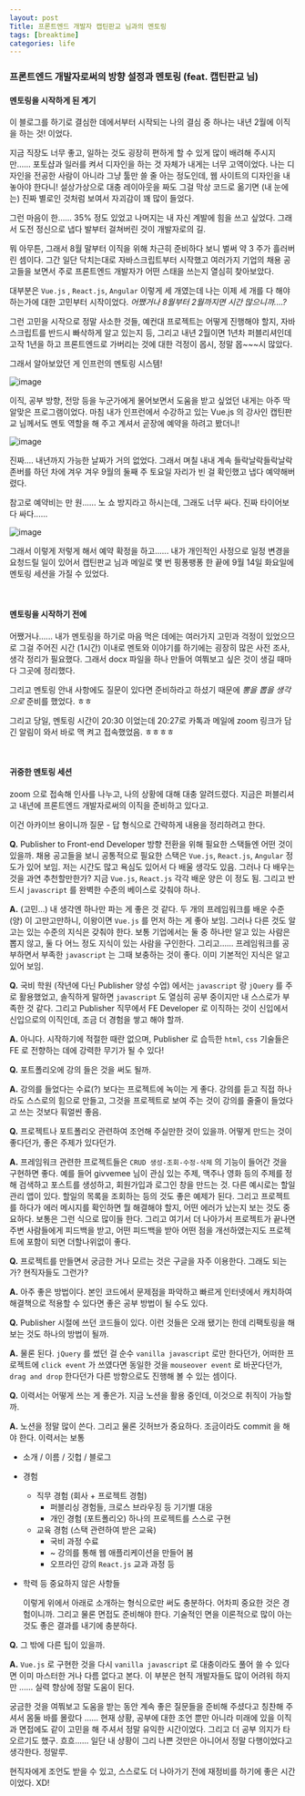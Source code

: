 ```yaml
---
layout: post
Title: 프론트엔드 개발자 캡틴판교 님과의 멘토링
tags: [breaktime]
categories: life
---
```


### 프론트엔드 개발자로써의 방향 설정과 멘토링 (feat. 캡틴판교 님)



#### 멘토링을 시작하게 된 계기

이 블로그를 하기로 결심한 데에서부터 시작되는 나의 결심 중 하나는 내년 2월에 이직을 하는 것! 이었다. 

지금 직장도 너무 좋고, 일하는 것도 굉장히 편하게 할 수 있게 많이 배려해 주시지만...... 포토샵과 일러를 켜서 디자인을 하는 것 자체가 내게는 너무 고역이었다. 나는 디자인을 전공한 사람이 아니라 그냥 툴만 쓸 줄 아는 정도인데, 웹 사이트의 디자인을 내놓아야 한다니! 설상가상으로 대충 레이아웃을 짜도 그걸 막상 코드로 옮기면 (내 눈에는) 진짜 별로인 것처럼 보여서 자괴감이 꽤 많이 들었다. 

그런 마음이 한...... 35% 정도 있었고 나머지는 내 자신 계발에 힘을 쓰고 싶었다. 그래서 도전 정신으로 냅다 발부터 걸쳐버린 것이 개발자로의 길. 



뭐 아무튼, 그래서 8월 말부터 이직을 위해 차근히 준비하다 보니 벌써 약 3 주가 흘러버린 셈이다. 그간 일단 닥치는대로 자바스크립트부터 시작했고 여러가지 기업의 채용 공고들을 보면서 주로 프론트엔드 개발자가 어떤 스태을 쓰는지 열심히 찾아보았다. 

대부분은 `Vue.js` , `React.js`, `Angular` 이렇게 세 개였는데 나는 이제 세 개를 다 해야 하는가에 대한 고민부터 시작이었다. _어쨌거나 8월부터 2월까지면 시간 많으니까....?_ 

그런 고민을 시작으로 정말 사소한 것들, 예컨대 프로젝트는 어떻게 진행해야 할지, 자바스크립트를 반드시 빠삭하게 알고 있는지 등, 그리고 내년 2월이면 1년차 퍼블리셔인데 고작 1년을 하고 프론트엔드로 가버리는 것에 대한 걱정이 몹시, 정말 몹~~~시 많았다.



그래서 알아보았던 게 인프런의 멘토링 시스템! 

  ![image](https://user-images.githubusercontent.com/89691274/133871178-8d8cb0ca-0d60-4171-ac9b-73a258452e14.png)

이직, 공부 방향, 전망 등을 누군가에게 물어보면서 도움을 받고 싶었던 내게는 아주 딱 알맞은 프로그램이었다. 마침 내가 인프런에서 수강하고 있는 Vue.js 의 강사인 캡틴판교 님께서도 멘토 역할을 해 주고 계셔서 곧장에 예약을 하려고 봤더니! 

![image](https://user-images.githubusercontent.com/89691274/133888943-dbf815dd-f0b2-4f87-858c-ba44c5923810.png)

진짜.... 내년까지 가능한 날짜가 거의 없었다. 그래서 며칠 내내 계속 들락날락들락날락 존버를 하던 차에 겨우 겨우 9월의 둘째 주 토요일 자리가 빈 걸 확인했고 냅다 예약해버렸다.

참고로 예약비는 만 원...... 노 쇼 방지라고 하시는데, 그래도 너무 싸다. 진짜 타이어보다 싸다...... 

![image](https://user-images.githubusercontent.com/89691274/133888976-38e83912-12b4-457e-9690-457292ec9a9a.png)

그래서 이렇게 저렇게 해서 예약 확정을 하고...... 내가 개인적인 사정으로 일정 변경을 요청드릴 일이 있어서 캡틴판교 님과 메일로 몇 번 핑퐁팽퐁 한 끝에 9월 14일 화요일에 멘토링 세션을 가질 수 있었다. 

<br>

#### 멘토링을 시작하기 전에

어쨌거나...... 내가 멘토링을 하기로 마음 먹은 데에는 여러가지 고민과 걱정이 있었으므로 그걸 주어진 시간 (1시간) 이내로 멘토와 이야기를 하기에는 굉장히 많은 사전 조사, 생각 정리가 필요했다. 그래서 docx 파일을 하나 만들어 여쭤보고 싶은 것이 생길 때마다 그곳에 정리했다. 

그리고 멘토링 안내 사항에도  질문이 있다면 준비하라고 하셨기 때문에 _뽕을 뽑을 생각으로_ 준비를 했었다. ㅎㅎ

그리고 당일, 멘토링 시간이 20:30 이었는데 20:27로 카톡과 메일에 zoom 링크가 담긴 알림이 와서 바로 맥 켜고 접속했었음. ㅎㅎㅎㅎ 

<br>

#### 귀중한 멘토링 세션

zoom 으로 접속해 인사를 나누고, 나의 상황에 대해 대충 알려드렸다. 지금은 퍼블리셔고 내년에 프론트엔드 개발자로써의 이직을 준비하고 있다고. 

이건 아카이브 용이니까 질문 - 답 형식으로 간략하게 내용을 정리하려고 한다. 

**Q.** Publisher to Front-end Developer 방향 전환을 위해 필요한 스택들엔 어떤 것이 있을까. 채용 공고들을 보니 공통적으로 필요한 스택은 `Vue.js`, `React.js`, `Angular` 정도가 있어 보임. 저는 시간도 많고 욕심도 있어서 다 배울 생각도 있음. 그러나 다 배우는 것을 과연 추천할만한가? 지금  `Vue.js`, `React.js` 각각 배운 양은 이 정도 됨. 그리고 반드시 `javascript` 를 완벽한 수준의 베이스로 갖춰야 하나.

**A.** (고민...) 내 생각엔 하나만 파는 게 좋은 것 같다. 두 개의 프레임워크를 배운 수준(양) 이 고만고만하니, 이왕이면 `Vue.js` 를 먼저 하는 게 좋아 보임. 그러나 다른 것도 알고는 있는 수준의 지식은 갖춰야 한다. 보통 기업에서는 둘 중 하나만 알고 있는 사람은 뽑지 않고, 둘 다 어느 정도 지식이 있는 사람을 구인한다. 그리고...... 프레임워크를 공부하면서 부족한 `javascript` 는 그때 보충하는 것이 좋다. 이미 기본적인 지식은 알고 있어 보임. 

**Q.** 국비 학원 (작년에 다닌 Publisher 양성 수업) 에서는 `javascript` 랑 `jQuery` 를 주로 활용했었고, 솔직하게 말하면 `javascript` 도 열심히 공부 중이지만 내 스스로가 부족한 것 같다. 그리고 Publisher 직무에서 FE Developer 로 이직하는 것이 신입에서 신입으로의 이직인데, 조금 더 경험을 쌓고 해야 할까. 

**A.** 아니다. 시작하기에 적절한 때란 없으며, Publisher 로 습득한 `html`, `css` 기술들은 FE 로 전향하는 데에 강력한 무기가 될 수 있다! 



**Q.** 포트폴리오에 강의 들은 것을 써도 될까. 

**A.** 강의를 들었다는 수료(?) 보다는 프로젝트에 녹이는 게 좋다. 강의를 듣고 직접 하나라도 스스로의 힘으로 만들고, 그것을 프로젝트로 보여 주는 것이 강의를 줄줄이 들었다고 쓰는 것보다 훠얼씬 좋음. 

**Q.** 프로젝트나 포트폴리오 관련하여 조언해 주실만한 것이 있을까. 어떻게 만드는 것이 좋다던가, 좋은 주제가 있다던가. 

**A.** 프레임워크 관련한 프로젝트들은 `CRUD 생성-조회-수정-삭제` 의 기능이 들어간 것을 구현하면 좋다. 예를 들어 givvemee 님이 관심 있는 주제, 맥주나 영화 등의 주제를 정해 검색하고 포스트를 생성하고, 회원가입과 로그인 창을 만드는 것. 다른 예시로는 할일 관리 앱이 있다. 할일의 목록을 조회하는 등의 것도 좋은 예제가 된다. 그리고 프로젝트를 하다가 에러 메시지를 확인하면 뭘 해결해야 할지, 어떤 에러가 났는지 보는 것도 중요하다. 보통은 그런 식으로 많이들 한다. 그리고 여기서 더 나아가서 프로젝트가 끝나면 주변 사람들에게 피드백을 받고, 어떤 피드백을 받아 어떤 점을 개선하였는지도 프로젝트에 포함이 되면 더할나위없이 좋다. 

**Q.** 프로젝트를 만들면서 궁금한 거나 모르는 것은 구글을 자주 이용한다. 그래도 되는가? 현직자들도 그런가?

**A.** 아주 좋은 방법이다. 본인 코드에서 문제점을 파악하고 빠르게 인터넷에서 캐치하여 해결책으로 적용할 수 있다면 좋은 공부 방법이 될 수도 있다. 

**Q.** Publisher 시절에 쓰던 코드들이 있다. 이런 것들은 오래 됐기는 한데 리팩토링을 해 보는 것도 하나의 방법이 될까.

**A.** 물론 된다. `jQuery` 를 썼던 걸 순수 `vanilla javascript`  로만 한다던가, 어떠한 프로젝트에 `click event` 가 쓰였다면 동일한 것을 `mouseover event` 로 바꾼다던가, `drag and drop` 한다던가 다른 방향으로도 진행해 볼 수 있는 셈이다. 



**Q.** 이력서는 어떻게 쓰는 게 좋은가. 지금 노션을 활용 중인데, 이것으로 취직이 가능할까. 

**A.** 노션을 정말 많이 쓴다. 그리고 물론 깃허브가 중요하다. 조금이라도 commit 을 해야 한다. 이력서는 보통 

- 소개 / 이름 / 깃헙 / 블로그 
- 경험 
  - 직무 경험 (회사 + 프로젝트 경험)
    - 퍼블리싱 경험들, 크로스 브라우징 등 기기별 대응
    - 개인 경험 (포트폴리오) 하나의 프로젝트를 스스로 구현
  - 교육 경험 (스택 관련하여 받은 교육)
    - 국비 과정 수료
    - ~ 강의를 통해 웹 애플리케이션을 만들어 봄
    - 오프라인 강의 `React.js` 교과 과정 등

- 학력 등 중요하지 않은 사항들 

  이렇게 위에서 아래로 소개하는 형식으로만 써도 충분하다. 어차피 중요한 것은 경험이니까. 그리고 물론 면접도 준비해야 한다. 기술적인 면을 이론적으로 많이 아는 것도 좋은 결과를 내기에 충분하다. 



**Q.**  그 밖에 다른 팁이 있을까. 

**A.** `Vue.js` 로 구현한 것을 다시 `vanilla javascript` 로 대충이라도 풀어 쓸 수 있다면 이미 마스터한 거나 다름 없다고 본다. 이 부분은 현직 개발자들도 많이 어려워 하지만 ...... 실력 향상에 정말 도움이 된다. 



궁금한 것을 여쭤보고 도움을 받는 동안 계속 좋은 질문들을 준비해 주셨다고 칭찬해 주셔서 몸둘 바를 몰랐다 ...... 현재 상황, 공부에 대한 조언 뿐만 아니라 미래에 있을 이직과 면접에도 같이 고민을 해 주셔서 정말 유익한 시간이었다. 그리고 더 공부 의지가 타오르기도 했구. 흐흐...... 일단 내 상황이 그리 나쁜 것만은 아니어서 정말 다행이었다고 생각한다. 정말루. 

현직자에게 조언도 받을 수 있고, 스스로도 더 나아가기 전에 재정비를 하기에 좋은 시간이었다. XD! 

